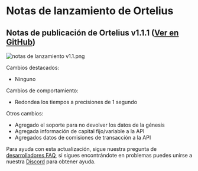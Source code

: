 # Notas de lanzamiento de Ortelius

## Notas de publicación de Ortelius v1.1.1 \([Ver en GitHub](https://github.com/ava-labs/ortelius/releases/tag/v1.1.1)\)

![notas de lanzamiento v1.1.png](../../.gitbook/assets/Ortelius-release-notes-v1.1.1.png)

Cambios destacados:

* Ninguno

Cambios de comportamiento:

* Redondea los tiempos a precisiones de 1 segundo

Otros cambios:

* Agregado el soporte para no devolver los datos de la génesis
* Agregada información de capital fijo/variable a la API
* Agregados datos de comisiones de transacción a la API

Para ayuda con esta actualización, sigue nuestra pregunta de [desarrolladores FAQ](https://support.avalabs.org/en/collections/2618154-developer-faq), si sigues encontrándote en problemas puedes unirse a nuestra [Discord](https://chat.avax.network) para obtener ayuda.

